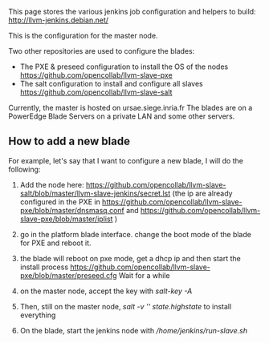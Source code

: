 This page stores the various jenkins job configuration and helpers to build:
http://llvm-jenkins.debian.net/

This is the configuration for the master node.

Two other repositories are used to configure the blades:
* The PXE & preseed configuration to install the OS of the nodes https://github.com/opencollab/llvm-slave-pxe
* The salt configuration to install and configure all slaves https://github.com/opencollab/llvm-slave-salt

Currently, the master is hosted on ursae.siege.inria.fr
The blades are on a PowerEdge Blade Servers on a private LAN and some other servers.

## How to add a new blade

For example, let's say that I want to configure a new blade, I will do the following:

1) Add the node here: https://github.com/opencollab/llvm-slave-salt/blob/master/llvm-slave-jenkins/secret.lst
(the ip are already configured in the PXE in https://github.com/opencollab/llvm-slave-pxe/blob/master/dnsmasq.conf and https://github.com/opencollab/llvm-slave-pxe/blob/master/iplist )

2) go in the platform blade interface. change the boot mode of the blade for PXE and reboot it.

3) the blade will reboot on pxe mode, get a dhcp ip and then start the install process
https://github.com/opencollab/llvm-slave-pxe/blob/master/preseed.cfg
Wait for a while

4) on the master node, accept the key with *salt-key -A <name>*

5) Then, still on the master node, *salt -v '<name>' state.highstate*
to install everything

6) On the blade, start the jenkins node with */home/jenkins/run-slave.sh*
